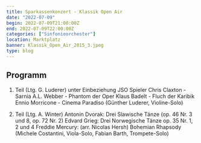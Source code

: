 ```yaml
---
title: Sparkassenkonzert - Klassik Open Air
date: "2022-07-09"
begin: 2022-07-09T21:00:00Z
end: 2022-07-09T22:00:00Z
categories: ["Sinfonieorchester"]
location: Marktplatz
banner: Klassik_Open_Air_2015_3.jpeg
type: blog
---
```

## Programm

1. Teil (Ltg. G. Luderer) unter Einbeziehung JSO Spieler
Chris Claxton -Sarnia
A.L. Webber - Phantom der Oper
Klaus Badelt - Fluch der Karibik
Ennio Morricone - Cinema Paradiso (Günther Luderer, Violine-Solo)

2. Teil (Ltg.  A. Winter)
Antonin Dvorak: Drei Slawische Tänze (op. 46 Nr. 3 und 8, op. 72 Nr. 2)
Edvard Grieg: Drei Norwegische Tänze op. 35 Nr. 1, 2 und 4
Freddie Mercury: (arr. Nicolas Hersh) Bohemian Rhapsody (Michele Costantini, Viola-Solo, Fabian Barth, Trompete-Solo)

